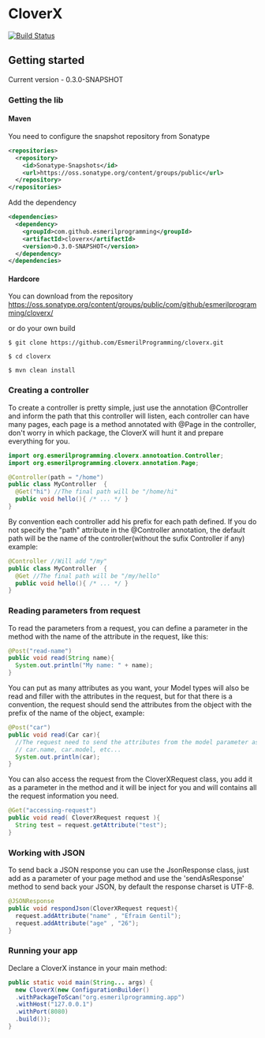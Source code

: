 CloverX
=======


[![Build Status](https://travis-ci.org/EsmerilProgramming/cloverx.svg?branch=master)](https://travis-ci.org/EsmerilProgramming/cloverx)

## Getting started

Current version - 0.3.0-SNAPSHOT

### Getting the lib
#### Maven
  You need to configure the snapshot repository from Sonatype 
```xml
<repositories>
  <repository>
    <id>Sonatype-Snapshots</id>
    <url>https://oss.sonatype.org/content/groups/public</url>
  </repository>
</repositories>
```
 Add the dependency
```xml
<dependencies>
  <dependency>
    <groupId>com.github.esmerilprogramming</groupId>
    <artifactId>cloverx</artifactId>
    <version>0.3.0-SNAPSHOT</version>
  </dependency>
</dependencies>
```

#### Hardcore
 You can download from the repository https://oss.sonatype.org/content/groups/public/com/github/esmerilprogramming/cloverx/
 
 or do your own build
 
 ```shell
 $ git clone https://github.com/EsmerilProgramming/cloverx.git
 
 $ cd cloverx
 
 $ mvn clean install
 ``` 

### Creating a controller

To create a controller is pretty simple, just use the annotation @Controller and inform the path that this controller will listen, each controller can have many pages, each page is a method annotated with @Page in the controller, don't worry in which package, the CloverX will hunt it and prepare everything for you.

```java
import org.esmerilprogramming.cloverx.annotoation.Controller;
import org.esmerilprogramming.cloverx.annotation.Page;

@Controller(path = "/home")
public class MyController  {
  @Get("hi") //The final path will be "/home/hi"
  public void hello(){ /* ... */ }
}
```
By convention each controller add his prefix for each path defined. If you do not specify the "path" attribute in the @Controller annotation, the default path will be the name of the controller(without the sufix Controller if any) 
example:
```java
@Controller //Will add "/my"
public class MyController  {
  @Get //The final path will be "/my/hello"
  public void hello(){ /* ... */ }
}
```


### Reading parameters from request

To read the parameters from a request, you can define a parameter in the method with the name of the attribute in the request, like this:

```java
@Post("read-name")
public void read(String name){
  System.out.println("My name: " + name);
}
```

You can put as many attributes as you want, your Model types will also be read and filler with the attributes in the request, but for that there is a convention, the request should send the attributes from the object with the prefix of the name of the object, example:

```java
@Post("car")
public void read(Car car){
  //The request need to send the attributes from the model parameter as
  // car.name, car.model, etc...
  System.out.println(car);
}
```

You can also access the request from the CloverXRequest class, you add it as a parameter in the method and it will be inject for you and will contains all the request information you need.

```java
@Get("accessing-request")
public void read( CloverXRequest request ){
  String test = request.getAttribute("test");
}
```
### Working with JSON
To send back a JSON response you can use the JsonResponse class, just add as a parameter of your page method and use the 'sendAsResponse' method to send back your JSON, by default the response charset is UTF-8.

```java
@JSONResponse
public void respondJson(CloverXRequest request){
  request.addAttribute("name" , "Efraim Gentil");
  request.addAttribute("age" , "26");
}
```
### Running your app

Declare a CloverX instance in your main method:

```java
public static void main(String... args) {
  new CloverX(new ConfigurationBuilder()
  .withPackageToScan("org.esmerilprogramming.app")
  .withHost("127.0.0.1")
  .withPort(8080)
  .build());
}
```
